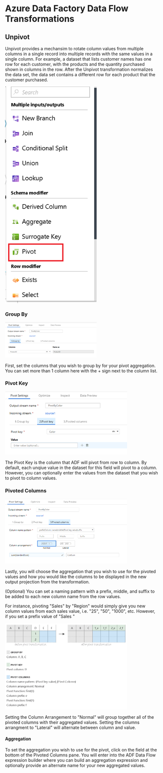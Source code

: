 # Azure Data Factory Data Flow Transformations

## Unpivot

Unpivot provides a mechansim to rotate column values from multiple columns in a single record into multiple records with the same values in a single column. For example, a dataset that lists customer names has one row for each customer, with the products and the quantity purchased shown in columns in the row. After the Unpivot transformation normalizes the data set, the data set contains a different row for each product that the customer purchased.

<img src="../images/pivot1.png" width="300">

### Group By

<img src="../images/pivot2.png" width="300">

First, set the columns that you wish to group by for your pivot aggregation. You can set more than 1 column here with the + sign next to the column list.

### Pivot Key

<img src="../images/pivot3.png" width="400">

The Pivot Key is the column that ADF will pivot from row to column. By default, each unqiue value in the dataset for this field will pivot to a column. However, you can optionally enter the values from the dataset that you wish to pivot to column values.

### Pivoted Columns

<img src="../images/pivot4.png" width="400">

Lastly, you will choose the aggregation that you wish to use for the pivoted values and how you would like the columns to be displayed in the new output projection from the transformation.

(Optional) You can set a naming pattern with a prefix, middle, and suffix to be added to each new column name from the row values.

For instance, pivoting "Sales" by "Region" would simply give you new column values from each sales value, i.e. "25", "50", "1000", etc. However, if you set a prefix value of "Sales " 

<img src="../images/pivot5.png" width="400">

Setting the Column Arrangement to "Normal" will group together all of the pivoted columns with their aggregated values. Setting the columns arrangment to "Lateral" will alternate between column and value.

#### Aggregation

To set the aggregation you wish to use for the pivot, click on the field at the bottom of the Pivoted Columns pane. You will enter into the ADF Data Flow expression builder where you can build an aggregation expression and optionally provide an alternate name for your new aggregated values.
